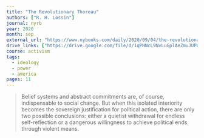 ```yaml
---
title: "The Revolutionary Thoreau"
authors: ["R. H. Lossin"]
journal: nyrb
year: 2020
month: sep
external_url: "https://www.nybooks.com/daily/2020/09/04/the-revolutionary-thoreau/"
drive_links: ["https://drive.google.com/file/d/1qPHNcL9NvLuGplAeZmuJUPqFvUQwdSlv"]
course: activism
tags:
  - ideology
  - power
  - america
pages: 11
---
```


> Belief systems and abstract commitments are, of course, indispensable to social change. But when this isolated interiority becomes the sovereign justification for political action, there are only two possible conclusions: either a quietist withdrawal for endless self-reflection or a dangerous willingness to achieve political ends through violent means.
